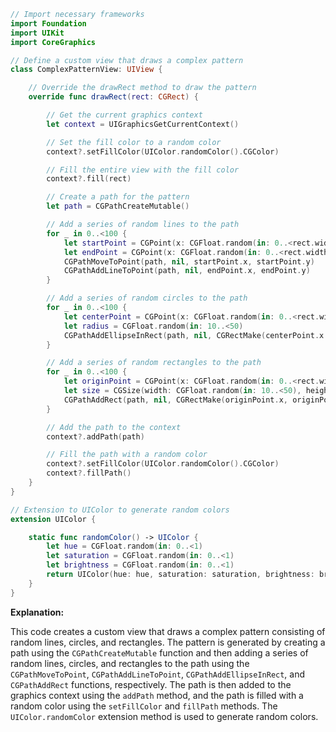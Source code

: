 ```swift
// Import necessary frameworks
import Foundation
import UIKit
import CoreGraphics

// Define a custom view that draws a complex pattern
class ComplexPatternView: UIView {

    // Override the drawRect method to draw the pattern
    override func drawRect(rect: CGRect) {

        // Get the current graphics context
        let context = UIGraphicsGetCurrentContext()

        // Set the fill color to a random color
        context?.setFillColor(UIColor.randomColor().CGColor)

        // Fill the entire view with the fill color
        context?.fill(rect)

        // Create a path for the pattern
        let path = CGPathCreateMutable()

        // Add a series of random lines to the path
        for _ in 0..<100 {
            let startPoint = CGPoint(x: CGFloat.random(in: 0..<rect.width), y: CGFloat.random(in: 0..<rect.height))
            let endPoint = CGPoint(x: CGFloat.random(in: 0..<rect.width), y: CGFloat.random(in: 0..<rect.height))
            CGPathMoveToPoint(path, nil, startPoint.x, startPoint.y)
            CGPathAddLineToPoint(path, nil, endPoint.x, endPoint.y)
        }

        // Add a series of random circles to the path
        for _ in 0..<100 {
            let centerPoint = CGPoint(x: CGFloat.random(in: 0..<rect.width), y: CGFloat.random(in: 0..<rect.height))
            let radius = CGFloat.random(in: 10..<50)
            CGPathAddEllipseInRect(path, nil, CGRectMake(centerPoint.x - radius, centerPoint.y - radius, radius * 2, radius * 2))
        }

        // Add a series of random rectangles to the path
        for _ in 0..<100 {
            let originPoint = CGPoint(x: CGFloat.random(in: 0..<rect.width), y: CGFloat.random(in: 0..<rect.height))
            let size = CGSize(width: CGFloat.random(in: 10..<50), height: CGFloat.random(in: 10..<50))
            CGPathAddRect(path, nil, CGRectMake(originPoint.x, originPoint.y, size.width, size.height))
        }

        // Add the path to the context
        context?.addPath(path)

        // Fill the path with a random color
        context?.setFillColor(UIColor.randomColor().CGColor)
        context?.fillPath()
    }
}

// Extension to UIColor to generate random colors
extension UIColor {

    static func randomColor() -> UIColor {
        let hue = CGFloat.random(in: 0..<1)
        let saturation = CGFloat.random(in: 0..<1)
        let brightness = CGFloat.random(in: 0..<1)
        return UIColor(hue: hue, saturation: saturation, brightness: brightness, alpha: 1)
    }
}
```

**Explanation:**

This code creates a custom view that draws a complex pattern consisting of random lines, circles, and rectangles. The pattern is generated by creating a path using the `CGPathCreateMutable` function and then adding a series of random lines, circles, and rectangles to the path using the `CGPathMoveToPoint`, `CGPathAddLineToPoint`, `CGPathAddEllipseInRect`, and `CGPathAddRect` functions, respectively. The path is then added to the graphics context using the `addPath` method, and the path is filled with a random color using the `setFillColor` and `fillPath` methods. The `UIColor.randomColor` extension method is used to generate random colors.